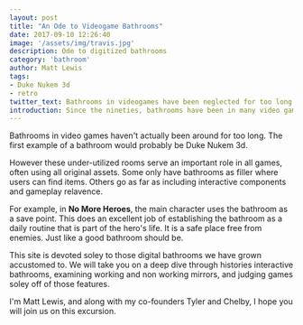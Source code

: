```yaml
---
layout: post
title: "An Ode to Videogame Bathrooms"
date: 2017-09-10 12:26:40
image: '/assets/img/travis.jpg'
description: Ode to digitized bathrooms
category: 'bathroom'
author: Matt Lewis
tags:
- Duke Nukem 3d
- retro
twitter_text: Bathrooms in videogames have been neglected for too long.
introduction: Since the nineties, bathrooms have been in many video games. Yet none get any credit.
---
```


Bathrooms in video games haven't actually been around for too long. The first example of a bathroom would probably be Duke Nukem 3d.

However these under-utilized rooms serve an important role in all games, often using all original assets.  Some only have bathrooms as filler where
users can find items.  Others go as far as including interactive components and gameplay relavence.

For example, in **No More Heroes**, the main character uses the bathroom as a save point. This does an excellent job of establishing the bathroom as
a daily routine that is part of the hero's life.  It is a safe place free from enemies.  Just like a good bathroom should be.

This site is devoted soley to those digital bathrooms we have grown accustomed to.  We will take you on a deep dive through histories interactive bathrooms, examining working and non working mirrors, and judging games soley off of those features.

I'm Matt Lewis, and along with my co-founders Tyler and Chelby, I hope you will join us on this excursion.
